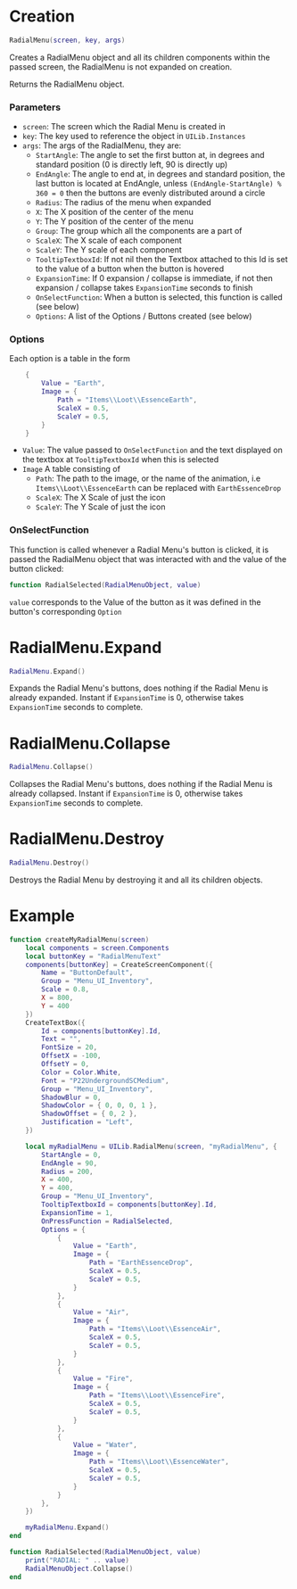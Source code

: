 # Creation
```lua
RadialMenu(screen, key, args)
```
Creates a RadialMenu object and all its children components within the passed screen, the RadialMenu is not expanded on creation.

Returns the RadialMenu object.

### Parameters
- `screen`: The screen which the Radial Menu is created in
- `key`: The key used to reference the object in `UILib.Instances`
- `args`: The args of the RadialMenu, they are:
    - `StartAngle`: The angle to set the first button at, in degrees and standard position (0 is directly left, 90 is directly up)
    - `EndAngle`: The angle to end at, in degrees and standard position, the last button is located at EndAngle, unless `(EndAngle-StartAngle) % 360 = 0` then the buttons are evenly distributed around a circle
    - `Radius`: The radius of the menu when expanded
    - `X`: The X position of the center of the menu
    - `Y`: The Y position of the center of the menu
    - `Group`: The group which all the components are a part of
    - `ScaleX`: The X scale of each component
    - `ScaleY`: The Y scale of each component
    - `TooltipTextboxId`: If not nil then the Textbox attached to this Id is set to the value of a button when the button is hovered
    - `ExpansionTime`: If 0 expansion / collapse is immediate, if not then expansion / collapse takes `ExpansionTime` seconds to finish
    - `OnSelectFunction`: When a button is selected, this function is called (see below)
    - `Options`: A list of the Options / Buttons created (see below)

### Options
Each option is a table in the form
```lua
    {
        Value = "Earth",
        Image = {
            Path = "Items\\Loot\\EssenceEarth",
            ScaleX = 0.5,
            ScaleY = 0.5,
        }
    }
```
- `Value`: The value passed to `OnSelectFunction` and the text displayed on the textbox at `TooltipTextboxId` when this is selected
- `Image` A table consisting of
    - `Path`: The path to the image, or the name of the animation, i.e `Items\\Loot\\EssenceEarth` can be replaced with `EarthEssenceDrop`
    - `ScaleX`: The X Scale of just the icon
    - `ScaleY`: The Y Scale of just the icon

### OnSelectFunction
This function is called whenever a Radial Menu's button is clicked, it is passed the RadialMenu object that was interacted with and the value of the button clicked:
```lua
function RadialSelected(RadialMenuObject, value)
```
`value` corresponds to the Value of the button as it was defined in the button's corresponding `Option`

# RadialMenu.Expand
```lua
RadialMenu.Expand()
```
Expands the Radial Menu's buttons, does nothing if the Radial Menu is already expanded. Instant if `ExpansionTime` is 0, otherwise takes `ExpansionTime` seconds to complete.

# RadialMenu.Collapse
```lua
RadialMenu.Collapse()
```
Collapses the Radial Menu's buttons, does nothing if the Radial Menu is already collapsed. Instant if `ExpansionTime` is 0, otherwise takes `ExpansionTime` seconds to complete.

# RadialMenu.Destroy
```lua
RadialMenu.Destroy()
```
Destroys the Radial Menu by destroying it and all its children objects.

# Example
```lua
function createMyRadialMenu(screen)
    local components = screen.Components
    local buttonKey = "RadialMenuText"
    components[buttonKey] = CreateScreenComponent({
        Name = "ButtonDefault",
        Group = "Menu_UI_Inventory",
        Scale = 0.8,
        X = 800,
        Y = 400
    })
    CreateTextBox({
        Id = components[buttonKey].Id,
        Text = "",
        FontSize = 20,
        OffsetX = -100,
        OffsetY = 0,
        Color = Color.White,
        Font = "P22UndergroundSCMedium",
        Group = "Menu_UI_Inventory",
        ShadowBlur = 0,
        ShadowColor = { 0, 0, 0, 1 },
        ShadowOffset = { 0, 2 },
        Justification = "Left",
    })

    local myRadialMenu = UILib.RadialMenu(screen, "myRadialMenu", {
        StartAngle = 0,
        EndAngle = 90,
        Radius = 200,
        X = 400,
        Y = 400,
        Group = "Menu_UI_Inventory",
        TooltipTextboxId = components[buttonKey].Id,
        ExpansionTime = 1,
        OnPressFunction = RadialSelected,
        Options = {
            {
                Value = "Earth",
                Image = {
                    Path = "EarthEssenceDrop",
                    ScaleX = 0.5,
                    ScaleY = 0.5,
                }
            },
            {
                Value = "Air",
                Image = {
                    Path = "Items\\Loot\\EssenceAir",
                    ScaleX = 0.5,
                    ScaleY = 0.5,
                }
            },
            {
                Value = "Fire",
                Image = {
                    Path = "Items\\Loot\\EssenceFire",
                    ScaleX = 0.5,
                    ScaleY = 0.5,
                }
            },
            {
                Value = "Water",
                Image = {
                    Path = "Items\\Loot\\EssenceWater",
                    ScaleX = 0.5,
                    ScaleY = 0.5,
                }
            }
        },
    })

    myRadialMenu.Expand()
end

function RadialSelected(RadialMenuObject, value)
	print("RADIAL: " .. value)
	RadialMenuObject.Collapse()
end
```